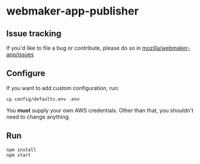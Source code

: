 # webmaker-app-publisher

## Issue tracking

If you'd like to file a bug or contribute, please do so in [mozilla/webmaker-app/issues](https://github.com/mozilla/webmaker-app/issues?q=is%3Aopen+is%3Aissue+label%3Awebmaker-app-publisher)

## Configure
If you want to add custom configuration, run:
```
cp config/defaults.env .env
```

You **must** supply your own AWS credentials. Other than that, you shouldn't need to change anything.

## Run
```
npm install
npm start
```

